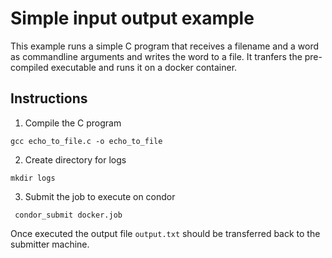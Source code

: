 # Simple input output example
This example runs a simple C program that receives a filename and a word as commandline arguments and writes the word to a file. It tranfers the pre-compiled executable and runs it on a docker container.

## Instructions

1. Compile the C program
 ```
 gcc echo_to_file.c -o echo_to_file
 ```
2. Create directory for logs
```
mkdir logs
```
3. Submit the job to execute on condor
```
 condor_submit docker.job
```

Once executed the output file `output.txt` should be transferred back to the submitter machine.
